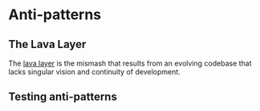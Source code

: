# Anti-patterns

## The Lava Layer

The [lava layer](https://mikehadlow.blogspot.co.uk/2014/12/the-lava-layer-anti-pattern.html) is the mismash that results from an evolving codebase that lacks singular vision and continuity of development.

## Testing anti-patterns



